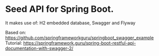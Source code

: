 # Seed API for Spring Boot.

It makes use of: H2 embedded database, Swagger and Flyway

Based on: https://github.com/springframeworkguru/springboot_swagger_example
Tutorial: https://springframework.guru/spring-boot-restful-api-documentation-with-swagger-2/


